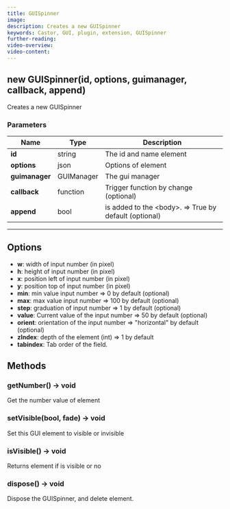 ```yaml
---
title: GUISpinner
image:  
description: Creates a new GUISpinner
keywords: Castor, GUI, plugin, extension, GUISpinner
further-reading:
video-overview: 
video-content:
---
```


## new GUISpinner(id, options, guimanager, callback, append)
Creates a new GUISpinner

### Parameters
Name | Type | Description
---|---|---
**id** | string | The id and name element
**options** | json | Options of element
**guimanager** | GUIManager | The gui manager
**callback** | function | Trigger function by change (optional)
**append** | bool | is added to the &lt;body&gt;. =&gt; True by default (optional)
---

## Options

* **w**: width of input number (in pixel)
* **h**: height of input number (in pixel)
* **x**: position left of input number (in pixel)
* **y**: position top of input number (in pixel)
* **min**: min value input number =&gt; 0 by default (optional)
* **max**: max value input number =&gt; 100 by default (optional)
* **step**: graduation of input number =&gt; 1 by default (optional)
* **value**: Current value of the input number =&gt; 50 by default (optional)
* **orient**: orientation of the input number =&gt; "horizontal" by default (optional)
* **zIndex**: depth of the element (int) =&gt; 1 by default
* **tabindex**: Tab order of the field.

## Methods

### getNumber() → void
Get the number value of element

### setVisible(bool, fade) → void
Set this GUI element to visible or invisible

### isVisible() → void
Returns element if is visible or no

### dispose() → void
Dispose the GUISpinner, and delete element.
